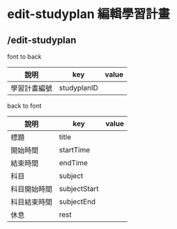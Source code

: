 # edit-studyplan 編輯學習計畫
## /edit-studyplan
font to back

| 說明         | key         | value |
| ------------ | ----------- | ----- |
| 學習計畫編號 | studyplanID |       |


back to font

| 說明         | key          | value |
| ------------ | ------------ | ----- |
| 標題         | title        |       |
| 開始時間     | startTime    |       |
| 結束時間     | endTime      |       |
| 科目         | subject      |       |
| 科目開始時間 | subjectStart |       |
| 科目結束時間 | subjectEnd   |       |
| 休息         | rest         |       |